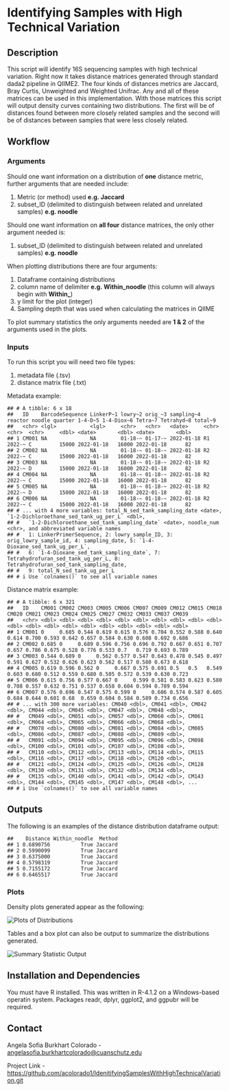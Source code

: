 Identifying Samples with High Technical Variation
================

## Description

This script will identify 16S sequencing samples with high technical
variation. Right now it takes distance matrices generated through
standard dada2 pipeline in QIIME2. The four kinds of distances metrics
are Jaccard, Bray Curtis, Unweighted and Weighted Unifrac. Any and all
of these matrices can be used in this implementation. With those
matrices this script will output density curves containing two
distributions. The first will be of distances found between more closely
related samples and the second will be of distances between samples that
were less closely related.

## Workflow

### Arguments

Should one want information on a distribution of **one** distance
metric, further arguments that are needed include:

1.  Metric (or method) used **e.g. Jaccard**
2.  subset_ID (delimited to distinguish between related and unrelated
    samples) **e.g. noodle**

Should one want information on **all four** distance matrices, the only
other argument needed is:

1.  subset_ID (delimited to distinguish between related and unrelated
    samples) **e.g. noodle**

When plotting distributions there are four arguments:

1.  Dataframe containing distributions
2.  column name of delimiter **e.g. Within_noodle** (this column will
    always begin with **Within\_**)
3.  y limit for the plot (integer)
4.  Sampling depth that was used when calculating the matrices in QIIME

To plot summary statistics the only arguments needed are **1 & 2** of
the arguments used in the plots.

### Inputs

To run this script you will need two file types:

1.  metadata file (.tsv)
2.  distance matrix file (.txt)

Metadata example:

    ## # A tibble: 6 x 18
    ##   ID    BarcodeSequence LinkerP~1 lowry~2 orig_~3 sampling~4 reactor noodle quarter 1-4-D~5 1-4-Diox~6 Tetra~7 Tetrahyd~8 total~9
    ##   <chr> <lgl>           <lgl>     <chr>   <chr>   <date>     <chr>   <chr>  <chr>     <dbl> <date>       <dbl> <date>       <dbl>
    ## 1 CM001 NA              NA        01-18-~ 01-17-~ 2022-01-18 R1      2022-~ C         15000 2022-01-18   16000 2022-01-18      82
    ## 2 CM002 NA              NA        01-18-~ 01-18-~ 2022-01-18 R2      2022-~ C         15000 2022-01-18   16000 2022-01-18      82
    ## 3 CM003 NA              NA        01-18-~ 01-18-~ 2022-01-18 R2      2022-~ D         15000 2022-01-18   16000 2022-01-18      82
    ## 4 CM004 NA              NA        01-18-~ 01-18-~ 2022-01-18 R2      2022-~ C         15000 2022-01-18   16000 2022-01-18      82
    ## 5 CM005 NA              NA        01-18-~ 01-18-~ 2022-01-18 R2      2022-~ D         15000 2022-01-18   16000 2022-01-18      82
    ## 6 CM006 NA              NA        01-18-~ 01-18-~ 2022-01-18 R2      2022-~ C         15000 2022-01-18   16000 2022-01-18      82
    ## # ... with 4 more variables: total_N_sed_tank_sampling_date <date>, `1-2-Dichloroethane_sed_tank_ug_per_L` <dbl>,
    ## #   `1-2-Dichloroethane_sed_tank_sampling_date` <date>, noodle_num <chr>, and abbreviated variable names
    ## #   1: LinkerPrimerSequence, 2: lowry_sample_ID, 3: orig_lowry_sample_id, 4: sampling_date, 5: `1-4-Dioxane_sed_tank_ug_per_L`,
    ## #   6: `1-4-Dioxane_sed_tank_sampling_date`, 7: Tetrahydrofuran_sed_tank_ug_per_L, 8: Tetrahydrofuran_sed_tank_sampling_date,
    ## #   9: total_N_sed_tank_ug_per_L
    ## # i Use `colnames()` to see all variable names

Distance matrix example:

    ## # A tibble: 6 x 321
    ##   ID    CM001 CM002 CM003 CM005 CM006 CM007 CM009 CM012 CM015 CM018 CM020 CM021 CM023 CM024 CM025 CM027 CM032 CM033 CM037 CM039
    ##   <chr> <dbl> <dbl> <dbl> <dbl> <dbl> <dbl> <dbl> <dbl> <dbl> <dbl> <dbl> <dbl> <dbl> <dbl> <dbl> <dbl> <dbl> <dbl> <dbl> <dbl>
    ## 1 CM001 0     0.685 0.544 0.619 0.615 0.576 0.704 0.552 0.588 0.640 0.614 0.700 0.593 0.642 0.657 0.584 0.630 0.608 0.692 0.686
    ## 2 CM002 0.685 0     0.689 0.596 0.756 0.696 0.792 0.667 0.651 0.707 0.657 0.786 0.675 0.528 0.776 0.533 0.7   0.719 0.693 0.789
    ## 3 CM003 0.544 0.689 0     0.562 0.577 0.547 0.643 0.478 0.545 0.497 0.591 0.627 0.532 0.626 0.623 0.562 0.517 0.580 0.673 0.618
    ## 4 CM005 0.619 0.596 0.562 0     0.667 0.575 0.691 0.5   0.5   0.549 0.603 0.680 0.512 0.559 0.680 0.505 0.572 0.539 0.630 0.723
    ## 5 CM006 0.615 0.756 0.577 0.667 0     0.599 0.581 0.583 0.623 0.580 0.708 0.557 0.632 0.751 0.537 0.658 0.604 0.594 0.789 0.594
    ## 6 CM007 0.576 0.696 0.547 0.575 0.599 0     0.606 0.574 0.587 0.605 0.684 0.644 0.601 0.68  0.659 0.604 0.584 0.589 0.734 0.656
    ## # ... with 300 more variables: CM040 <dbl>, CM041 <dbl>, CM042 <dbl>, CM044 <dbl>, CM045 <dbl>, CM047 <dbl>, CM048 <dbl>,
    ## #   CM049 <dbl>, CM051 <dbl>, CM057 <dbl>, CM060 <dbl>, CM061 <dbl>, CM064 <dbl>, CM065 <dbl>, CM066 <dbl>, CM068 <dbl>,
    ## #   CM078 <dbl>, CM080 <dbl>, CM081 <dbl>, CM084 <dbl>, CM085 <dbl>, CM086 <dbl>, CM087 <dbl>, CM088 <dbl>, CM089 <dbl>,
    ## #   CM091 <dbl>, CM094 <dbl>, CM095 <dbl>, CM096 <dbl>, CM098 <dbl>, CM100 <dbl>, CM101 <dbl>, CM107 <dbl>, CM108 <dbl>,
    ## #   CM110 <dbl>, CM112 <dbl>, CM113 <dbl>, CM114 <dbl>, CM115 <dbl>, CM116 <dbl>, CM117 <dbl>, CM118 <dbl>, CM120 <dbl>,
    ## #   CM121 <dbl>, CM124 <dbl>, CM125 <dbl>, CM126 <dbl>, CM128 <dbl>, CM130 <dbl>, CM131 <dbl>, CM132 <dbl>, CM134 <dbl>,
    ## #   CM135 <dbl>, CM140 <dbl>, CM141 <dbl>, CM142 <dbl>, CM143 <dbl>, CM144 <dbl>, CM145 <dbl>, CM147 <dbl>, CM148 <dbl>, ...
    ## # i Use `colnames()` to see all variable names

## Outputs

The following is an examples of the distance distribution dataframe
output:

    ##    Distance Within_noodle  Method
    ## 1 0.6890756          True Jaccard
    ## 2 0.5990099          True Jaccard
    ## 3 0.6375000          True Jaccard
    ## 4 0.5798319          True Jaccard
    ## 5 0.7155172          True Jaccard
    ## 6 0.6465517          True Jaccard

### Plots

Density plots generated appear as the following:

![Plots of
Distributions](data/experiments/14_240_paired_2_2/plots_in_git/distribution_plots.png)

Tables and a box plot can also be output to summarize the distributions
generated.

![Summary Statistic
Output](data/experiments/14_240_paired_2_2/plots_in_git/summary_stats_output.png)

## Installation and Dependencies

You must have R installed. This was written in R-4.1.2 on a
Windows-based operatin system. Packages readr, dplyr, ggplot2, and
ggpubr will be required.

## Contact

Angela Sofia Burkhart Colorado -
<angelasofia.burkhartcolorado@cuanschutz.edu>

Project Link -
<https://github.com/acolorado1/IdenitifyingSamplesWithHighTechnicalVariation.git>
